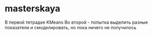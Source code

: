 # masterskaya
В первой тетрадке KMeans
Во второй - попытка выделить разные показатели и смоделировать, но пока ничего не получилось

